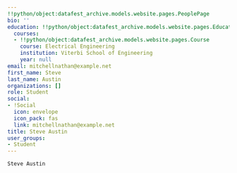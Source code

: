 ```yaml
---
!!python/object:datafest_archive.models.website.pages.PeoplePage
bio: ''
education: !!python/object:datafest_archive.models.website.pages.Education
  courses:
  - !!python/object:datafest_archive.models.website.pages.Course
    course: Electrical Engineering
    institution: Viterbi School of Engineering
    year: null
email: mitchellnathan@example.net
first_name: Steve
last_name: Austin
organizations: []
role: Student
social:
- !Social
  icon: envelope
  icon_pack: fas
  link: mitchellnathan@example.net
title: Steve Austin
user_groups:
- Student
---
```


    Steve Austin
    